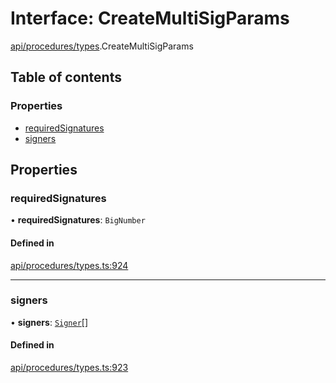 # Interface: CreateMultiSigParams

[api/procedures/types](../wiki/api.procedures.types).CreateMultiSigParams

## Table of contents

### Properties

- [requiredSignatures](../wiki/api.procedures.types.CreateMultiSigParams#requiredsignatures)
- [signers](../wiki/api.procedures.types.CreateMultiSigParams#signers)

## Properties

### requiredSignatures

• **requiredSignatures**: `BigNumber`

#### Defined in

[api/procedures/types.ts:924](https://github.com/PolymeshAssociation/polymesh-sdk/blob/339b7503/src/api/procedures/types.ts#L924)

___

### signers

• **signers**: [`Signer`](../wiki/types#signer)[]

#### Defined in

[api/procedures/types.ts:923](https://github.com/PolymeshAssociation/polymesh-sdk/blob/339b7503/src/api/procedures/types.ts#L923)
